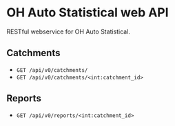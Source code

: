 OH Auto Statistical web API
===========================

RESTful webservice for OH Auto Statistical.

Catchments
----------

 - `GET /api/v0/catchments/`
 - `GET /api/v0/catchments/<int:catchment_id>`

Reports
-------

 - `GET /api/v0/reports/<int:catchment_id>`
